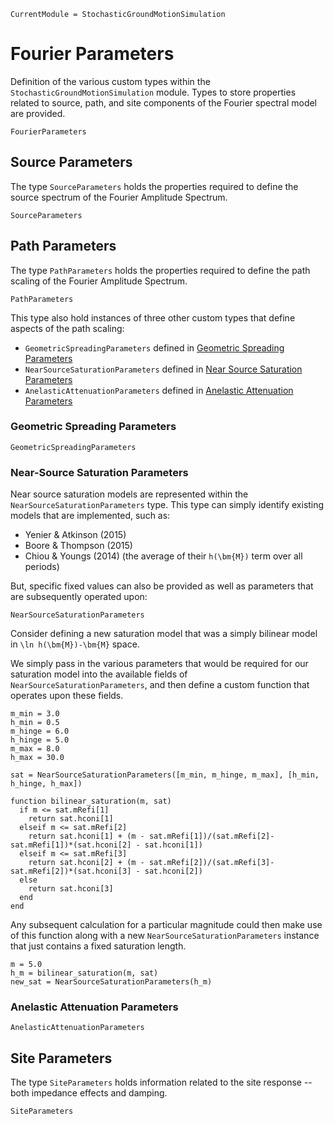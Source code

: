 ```@meta
CurrentModule = StochasticGroundMotionSimulation
```

# Fourier Parameters
Definition of the various custom types within the `StochasticGroundMotionSimulation` module.
Types to store properties related to source, path, and site components of the Fourier spectral model are provided.

```@docs
FourierParameters
```

## Source Parameters
The type `SourceParameters` holds the properties required to define the source spectrum of the Fourier Amplitude Spectrum.

```@docs
SourceParameters
```

## Path Parameters
The type `PathParameters` holds the properties required to define the path scaling of the Fourier Amplitude Spectrum.

```@docs
PathParameters
```

This type also hold instances of three other custom types that define aspects of the path scaling:
- `GeometricSpreadingParameters` defined in [Geometric Spreading Parameters](@ref)
- `NearSourceSaturationParameters` defined in [Near Source Saturation Parameters](@ref)
- `AnelasticAttenuationParameters` defined in [Anelastic Attenuation Parameters](@ref)

### Geometric Spreading Parameters

```@docs
GeometricSpreadingParameters
```

### Near-Source Saturation Parameters

Near source saturation models are represented within the `NearSourceSaturationParameters` type.
This type can simply identify existing models that are implemented, such as:
- Yenier & Atkinson (2015)
- Boore & Thompson (2015)
- Chiou & Youngs (2014) (the average of their ``h(\bm{M})`` term over all periods)

But, specific fixed values can also be provided as well as parameters that are subsequently operated upon:

```@docs
NearSourceSaturationParameters
```

Consider defining a new saturation model that was a simply bilinear model in ``\ln h(\bm{M})-\bm{M}`` space.

We simply pass in the various parameters that would be required for our saturation model into the available fields of `NearSourceSaturationParameters`, and then define a custom function that operates upon these fields.

```@example
m_min = 3.0
h_min = 0.5
m_hinge = 6.0
h_hinge = 5.0
m_max = 8.0
h_max = 30.0

sat = NearSourceSaturationParameters([m_min, m_hinge, m_max], [h_min, h_hinge, h_max])

function bilinear_saturation(m, sat)
  if m <= sat.mRefi[1]
    return sat.hconi[1]
  elseif m <= sat.mRefi[2]
    return sat.hconi[1] + (m - sat.mRefi[1])/(sat.mRefi[2]-sat.mRefi[1])*(sat.hconi[2] - sat.hconi[1])
  elseif m <= sat.mRefi[3]
    return sat.hconi[2] + (m - sat.mRefi[2])/(sat.mRefi[3]-sat.mRefi[2])*(sat.hconi[3] - sat.hconi[2])
  else
    return sat.hconi[3]
  end
end

```

Any subsequent calculation for a particular magnitude could then make use of this function along with a new `NearSourceSaturationParameters` instance that just contains a fixed saturation length.
```@example
m = 5.0
h_m = bilinear_saturation(m, sat)
new_sat = NearSourceSaturationParameters(h_m)
```


### Anelastic Attenuation Parameters

```@docs
AnelasticAttenuationParameters
```

## Site Parameters

The type `SiteParameters` holds information related to the site response -- both impedance effects and damping.

```@docs
SiteParameters
```
